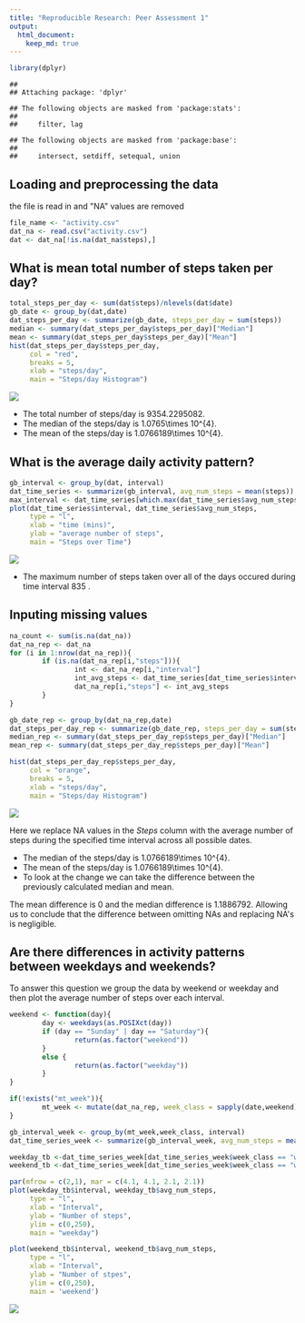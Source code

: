 ```yaml
---
title: "Reproducible Research: Peer Assessment 1"
output: 
  html_document:
    keep_md: true
---
```



```r
library(dplyr)
```

```
## 
## Attaching package: 'dplyr'
```

```
## The following objects are masked from 'package:stats':
## 
##     filter, lag
```

```
## The following objects are masked from 'package:base':
## 
##     intersect, setdiff, setequal, union
```

## Loading and preprocessing the data
the file is read in and "NA" values are removed


```r
file_name <- "activity.csv"
dat_na <- read.csv("activity.csv")
dat <- dat_na[!is.na(dat_na$steps),]
```

## What is mean total number of steps taken per day?


```r
total_steps_per_day <- sum(dat$steps)/nlevels(dat$date)
gb_date <- group_by(dat,date)
dat_steps_per_day <- summarize(gb_date, steps_per_day = sum(steps))
median <- summary(dat_steps_per_day$steps_per_day)["Median"]
mean <- summary(dat_steps_per_day$steps_per_day)["Mean"]
hist(dat_steps_per_day$steps_per_day,
     col = "red", 
     breaks = 5, 
     xlab = "steps/day", 
     main = "Steps/day Histogram")
```

![](PA1_template_files/figure-html/fig1-1.png)<!-- -->

- The total number of steps/day is 9354.2295082.  
- The median of the steps/day is 1.0765\times 10^{4}.  
- The mean of the steps/day is 1.0766189\times 10^{4}.  

## What is the average daily activity pattern?


```r
gb_interval <- group_by(dat, interval)
dat_time_series <- summarize(gb_interval, avg_num_steps = mean(steps))
max_interval <- dat_time_series[which.max(dat_time_series$avg_num_steps),]$interval
plot(dat_time_series$interval, dat_time_series$avg_num_steps, 
     type = "l", 
     xlab = "time (mins)", 
     ylab = "average number of steps", 
     main = "Steps over Time")
```

![](PA1_template_files/figure-html/fig2-1.png)<!-- -->

- The maximum number of steps taken over all of the days occured during time interval 835 .  

## Inputing missing values

```r
na_count <- sum(is.na(dat_na))
dat_na_rep <- dat_na
for (i in 1:nrow(dat_na_rep)){
        if (is.na(dat_na_rep[i,"steps"])){
                int <- dat_na_rep[i,"interval"]
                int_avg_steps <- dat_time_series[dat_time_series$interval == int,]$avg_num_steps
                dat_na_rep[i,"steps"] <- int_avg_steps
        }
}

gb_date_rep <- group_by(dat_na_rep,date)
dat_steps_per_day_rep <- summarize(gb_date_rep, steps_per_day = sum(steps))
median_rep <- summary(dat_steps_per_day_rep$steps_per_day)["Median"]
mean_rep <- summary(dat_steps_per_day_rep$steps_per_day)["Mean"]

hist(dat_steps_per_day_rep$steps_per_day,
     col = "orange", 
     breaks = 5, 
     xlab = "steps/day", 
     main = "Steps/day Histogram")
```

![](PA1_template_files/figure-html/fig3-1.png)<!-- -->

Here we replace NA values in the _Steps_ column with the average number of steps during the specified time interval across all possible dates.  

- The median of the steps/day is 1.0766189\times 10^{4}.  
- The mean of the steps/day is 1.0766189\times 10^{4}.  
- To look at the change we can take the difference between the previously calculated median and mean.  

The mean difference is 0 and the median difference is 1.1886792. Allowing us to conclude that the difference between omitting NAs and replacing NA's is negligible.  

## Are there differences in activity patterns between weekdays and weekends?
To answer this question we group the data by weekend or weekday and then plot the average number of steps over each interval.  

```r
weekend <- function(day){
        day <- weekdays(as.POSIXct(day))
        if (day == "Sunday" | day == "Saturday"){
                return(as.factor("weekend"))
        }
        else {
                return(as.factor("weekday"))
        }
}

if(!exists("mt_week")){
        mt_week <- mutate(dat_na_rep, week_class = sapply(date,weekend))
}

gb_interval_week <- group_by(mt_week,week_class, interval)
dat_time_series_week <- summarize(gb_interval_week, avg_num_steps = mean(steps))

weekday_tb <-dat_time_series_week[dat_time_series_week$week_class == "weekday",]
weekend_tb <-dat_time_series_week[dat_time_series_week$week_class == "weekend",]

par(mfrow = c(2,1), mar = c(4.1, 4.1, 2.1, 2.1))
plot(weekday_tb$interval, weekday_tb$avg_num_steps, 
     type = "l",
     xlab = "Interval", 
     ylab = "Number of steps",
     ylim = c(0,250),
     main = "weekday")

plot(weekend_tb$interval, weekend_tb$avg_num_steps, 
     type = "l", 
     xlab = "Interval", 
     ylab = "Number of stpes",
     ylim = c(0,250),
     main = 'weekend')
```

![](PA1_template_files/figure-html/fig4-1.png)<!-- -->





